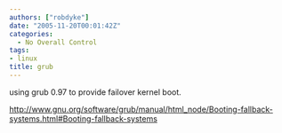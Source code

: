 ```yaml
---
authors: ["robdyke"]
date: "2005-11-20T00:01:42Z"
categories:
  - No Overall Control
tags:
- linux
title: grub
---
```

using grub 0.97 to provide failover kernel boot.

http://www.gnu.org/software/grub/manual/html_node/Booting-fallback-systems.html#Booting-fallback-systems